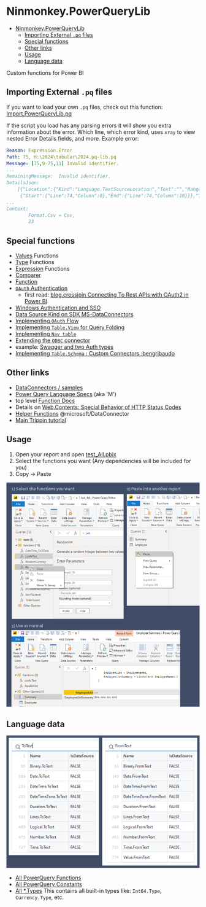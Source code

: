 # Ninmonkey.PowerQueryLib


- [Ninmonkey.PowerQueryLib](#ninmonkeypowerquerylib)
  - [Importing External `.pq` files](#importing-external-pq-files)
  - [Special functions](#special-functions)
  - [Other links](#other-links)
  - [Usage](#usage)
  - [Language data](#language-data)

Custom functions for Power BI

## Importing External `.pq` files

If you want to load your own `.pq` files, check out this function: [Import.PowerQueryLib.pq](./source/Import.PowerQueryLib.pq)

If the script you load has any parsing errors it will show you extra information about the error. Which line, which error kind, uses `xray` to view nested Error Details fields, and more. 
Example error:
```yml
Reason: Expression.Error
Path: 75, H:\2024\tabular\2024.pq-lib.pq
Message: [75,9-75,11] Invalid identifier.
...
RemainingMessage:  Invalid identifier.
DetailsJson: 
    [{"Location":{"Kind":"Language.TextSourceLocation","Text":"","Range":
     {"Start":{"Line":74,"Column":8},"End":{"Line":74,"Column":10}}},"Text":"Invalid identifier."}]
...
Context: 
        Format.Csv = Csv,
        23
```

## Special functions

- [Values](https://docs.microsoft.com/en-us/powerquery-m/value-functions) Functions
- [Type](https://docs.microsoft.com/en-us/powerquery-m/type-functions) Functions
- [Expression](https://docs.microsoft.com/en-us/powerquery-m/expression-functions) Functions
- [Comparer](https://docs.microsoft.com/en-us/powerquery-m/comparer-functions)
- [Function](https://docs.microsoft.com/en-us/powerquery-m/function-values)
- [`OAuth` Authentication](https://docs.microsoft.com/en-us/power-query/handlingauthentication)
  - first read: [blog.crossjoin Connecting To Rest APIs with OAuth2 in Power BI](https://blog.crossjoin.co.uk/2021/08/29/connecting-to-rest-apis-with-oauth2-authentication-in-power-query-power-bi/)
- [Windows Authentication and SSO](https://docs.microsoft.com/en-us/power-query/additional-connector-functionality)
- [Data Source Kind on SDK MS-DataConnectors](https://github.com/Microsoft/DataConnectors/blob/master/docs/m-extensions.md#data-source-kind)
- [Implementing `OAuth` Flow](https://github.com/Microsoft/DataConnectors/blob/master/docs/m-extensions.md#implementing-an-oauth-flow)
- [Implementing `Table.View` for Query Folding](https://github.com/microsoft/DataConnectors/blob/master/docs/table-view.md)
- [Implementing `Nav table`](https://github.com/microsoft/DataConnectors/blob/master/docs/nav-tables.md)
- [Extending the `ODBC` connector](https://github.com/microsoft/DataConnectors/blob/master/docs/odbc.md)
- example: [Swagger and two Auth types](https://github.com/microsoft/DataConnectors/blob/master/samples/DataWorldSwagger/DataWorldSwagger.pq)
- [Implementing `Table.Schema` : Custom Connectors :bengribaudo](https://bengribaudo.com/blog/2022/06/16/6797/custom-connectors-populating-table-schema)

## Other links

- [DataConnectors / samples](https://github.com/microsoft/DataConnectors/tree/master/samples)
- [Power Query Language Specs](https://docs.microsoft.com/en-us/powerquery-m/power-query-m-language-specification) (aka 'M')
- top level [Function Docs](https://docs.microsoft.com/en-us/powerquery-m/power-query-m-function-reference)
- Details on [Web.Contents: Special Behavior of HTTP Status Codes](https://github.com/microsoft/DataConnectors/blob/master/docs/other-topics.md)
- [Helper Functions](https://github.com/microsoft/DataConnectors/blob/master/docs/helper-functions.md) @microsoft/DataConnector
- [Main Trippin tutorial](https://github.com/microsoft/DataConnectors/tree/master/samples/TripPin)

## Usage

1. Open your report and open [test_All.pbix](source\test\test_All.pbix)
2. Select the functions you want (Any dependencies will be included for you)
3. Copy -> Paste

![searching_csv](./Docs/images/using_Ninmonkey.PowerQueryLib.png)


## Language data

![searching_csv](./Docs/images/searching_language_csv.png)

- [All PowerQuery Functions](./Docs/List_Functions-All.csv)
- [All PowerQuery Constants](./Docs/List_Constants-All.csv)
- [All *.Types](./Docs/List_Types.csv)  This contains all built-in types like: `Int64.Type`, `Currency.Type`, etc.
